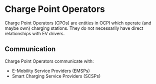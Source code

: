 # Charge Point Operators

Charge Point Operators (CPOs) are entities in OCPI which operate (and maybe own) charging stations. They do not necessarily
have direct relationships with EV drivers.

## Communication

Charge Point Operators communicate with:

- E-Mobility Service Providers (EMSPs)
- Smart Charging Service Providers (SCSPs)
